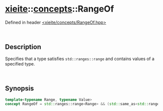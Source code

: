 # [xieite](../xieite.md)\:\:[concepts](../concepts.md)\:\:RangeOf
Defined in header [<xieite/concepts/RangeOf.hpp>](../../include/xieite/concepts/RangeOf.hpp)

&nbsp;

## Description
Specifies that a type satisfies `std::ranges::range` and contains values of a specified type.

&nbsp;

## Synopsis
```cpp
template<typename Range, typename Value>
concept RangeOf = std::ranges::range<Range> && (std::same_as<std::ranges::range_value_t<Range>, Value> || std::convertible_to<std::ranges::range_value_t<Range>, Value>);
```
